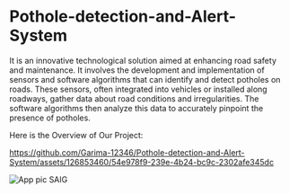 # Pothole-detection-and-Alert-System
It is an innovative technological solution aimed at enhancing road safety and maintenance. It involves the development and implementation of sensors and software algorithms that can identify and detect potholes on roads. These sensors, often integrated into vehicles or installed along roadways, gather data about road conditions and irregularities. The software algorithms then analyze this data to accurately pinpoint the presence of potholes.

Here is the Overview of Our Project:



https://github.com/Garima-12346/Pothole-detection-and-Alert-System/assets/126853460/54e978f9-239e-4b24-bc9c-2302afe345dc


![App pic SAIG](https://github.com/Garima-12346/Pothole-detection-and-Alert-System/assets/126853460/d9b8be4f-2648-463a-97b1-ae707f423ef2)







